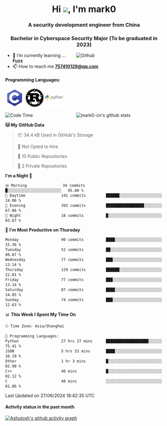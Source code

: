 <h1 align="center">Hi <img src="https://raw.githubusercontent.com/iampavangandhi/iampavangandhi/master/gifs/Hi.gif" width="30px">, I'm mark0</h1>

<h3 align="center">A security development engineer from China</h3>
<h3 align="center">Bachelor in Cyberspace Security Major (To be graduated in 2023)</h3>

<img width="55%" align="right" alt="Github" src="https://raw.githubusercontent.com/onimur/.github/master/.resources/git-header.svg" />

<!-- - 🔭 I’m currently working on **vKarma Webapp** -->
<!-- - 💬 Ask me about ... **Web Develpoment** -->
<!-- - 😄 Employement ... **Open for intern opportunities** -->
<!-- - ⚡ Fun fact ... **Anime**❤ -->
- 🌱 I’m currently learning ... **Fuzz**
- 📫 How to reach me **757410129@qq.com**
<!-- - 📨 Or reach me **757410129@qq.com** -->

<h4>Programming Languages: </h4>
<p align="left">
 <img style="margin: auto;" src="https://raw.githubusercontent.com/sachinverma53121/sachinverma53121/master/icons/c.png" alt=c width="60" height="60"/>
 <img style="margin: auto;" src="https://raw.githubusercontent.com/mark0-cn/blog_img/master/img/202309031232124.png" alt=cplusplus width="60" height="60"/>
 <img style="margin: auto;" src="https://raw.githubusercontent.com/sachinverma53121/sachinverma53121/master/icons/python.png" alt=python width="60" height="60"/>
</p>


<img width="55%" align="right" alt="mark0-cn's github stats" src="https://github-readme-stats.vercel.app/api?username=mark0-cn&show_icons=true&hide_border=true" />

<!--START_SECTION:waka-->
![Code Time](http://img.shields.io/badge/Code%20Time-2%2C217%20hrs%2024%20mins-blue)

**🐱 My GitHub Data** 

> 📦 34.4 kB Used in GitHub's Storage 
 > 
> 🚫 Not Opted to Hire
 > 
> 📜 10 Public Repositories 
 > 
> 🔑 2 Private Repositories 
 > 
**I'm a Night 🦉** 

```text
🌞 Morning                34 commits          █░░░░░░░░░░░░░░░░░░░░░░░░   05.80 % 
🌆 Daytime                141 commits         ██████░░░░░░░░░░░░░░░░░░░   24.06 % 
🌃 Evening                393 commits         █████████████████░░░░░░░░   67.06 % 
🌙 Night                  18 commits          █░░░░░░░░░░░░░░░░░░░░░░░░   03.07 % 
```
📅 **I'm Most Productive on Thursday** 

```text
Monday                   90 commits          ████░░░░░░░░░░░░░░░░░░░░░   15.36 % 
Tuesday                  52 commits          ██░░░░░░░░░░░░░░░░░░░░░░░   08.87 % 
Wednesday                77 commits          ███░░░░░░░░░░░░░░░░░░░░░░   13.14 % 
Thursday                 129 commits         ██████░░░░░░░░░░░░░░░░░░░   22.01 % 
Friday                   77 commits          ███░░░░░░░░░░░░░░░░░░░░░░   13.14 % 
Saturday                 87 commits          ████░░░░░░░░░░░░░░░░░░░░░   14.85 % 
Sunday                   74 commits          ███░░░░░░░░░░░░░░░░░░░░░░   12.63 % 
```


📊 **This Week I Spent My Time On** 

```text
🕑︎ Time Zone: Asia/Shanghai

💬 Programming Languages: 
Python                   27 hrs 27 mins      ███████████████████░░░░░░   75.41 % 
JSON                     5 hrs 53 mins       ████░░░░░░░░░░░░░░░░░░░░░   16.19 % 
Other                    1 hr 3 mins         █░░░░░░░░░░░░░░░░░░░░░░░░   02.90 % 
C++                      46 mins             █░░░░░░░░░░░░░░░░░░░░░░░░   02.12 % 
C                        40 mins             ░░░░░░░░░░░░░░░░░░░░░░░░░   01.86 % 
```


 Last Updated on 27/06/2024 18:42:35 UTC
<!--END_SECTION:waka-->

<h4>Activity status in the past month</h4>

[![Ashutosh's github activity graph](https://github-readme-activity-graph.vercel.app/graph?username=mark0-cn&theme=dracula)](https://github.com/ashutosh00710/github-readme-activity-graph)

<!--
**mark0-cn/mark0-cn** is a ✨ _special_ ✨ repository because its `README.md` (this file) appears on your GitHub profile.

Here are some ideas to get you started:

- 🔭 I’m currently working on ...
- 🌱 I’m currently learning ...
- 👯 I’m looking to collaborate on ...
- 🤔 I’m looking for help with ...
- 💬 Ask me about ...
- 📫 How to reach me: ...
- 😄 Pronouns: ...
- ⚡ Fun fact: ...
-->
